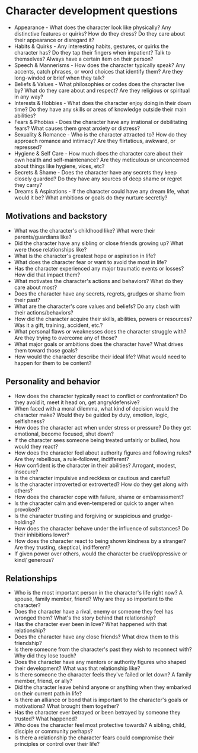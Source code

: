 # Character development questions


- Appearance - What does the character look like physically? Any distinctive features or quirks? How do they dress? Do they care about their appearance or disregard it?
- Habits & Quirks - Any interesting habits, gestures, or quirks the character has? Do they tap their fingers when impatient? Talk to themselves? Always have a certain item on their person?
- Speech & Mannerisms - How does the character typically speak? Any accents, catch phrases, or word choices that identify them? Are they long-winded or brief when they talk?
- Beliefs & Values - What philosophies or codes does the character live by? What do they care about and respect? Are they religious or spiritual in any way?
- Interests & Hobbies - What does the character enjoy doing in their down time? Do they have any skills or areas of knowledge outside their main abilities?
- Fears & Phobias - Does the character have any irrational or debilitating fears? What causes them great anxiety or distress?
- Sexuality & Romance - Who is the character attracted to? How do they approach romance and intimacy? Are they flirtatious, awkward, or repressed?
- Hygiene & Self Care - How much does the character care about their own health and self-maintenance? Are they meticulous or unconcerned about things like hygiene, vices, etc?
- Secrets & Shame - Does the character have any secrets they keep closely guarded? Do they have any sources of deep shame or regret they carry?
- Dreams & Aspirations - If the character could have any dream life, what would it be? What ambitions or goals do they nurture secretly?


## Motivations and backstory

- What was the character's childhood like? What were their parents/guardians like?
- Did the character have any sibling or close friends growing up? What were those relationships like?
- What is the character's greatest hope or aspiration in life?
- What does the character fear or want to avoid the most in life?
- Has the character experienced any major traumatic events or losses? How did that impact them?
- What motivates the character's actions and behaviors? What do they care about most?
- Does the character have any secrets, regrets, grudges or shame from their past?
- What are the character's core values and beliefs? Do any clash with their actions/behaviors?
- How did the character acquire their skills, abilities, powers or resources? Was it a gift, training, accident, etc.?
- What personal flaws or weaknesses does the character struggle with? Are they trying to overcome any of those?
- What major goals or ambitions does the character have? What drives them toward those goals?
- How would the character describe their ideal life? What would need to happen for them to be content?

## Personality and behavior

- How does the character typically react to conflict or confrontation? Do they avoid it, meet it head on, get angry/defensive?
- When faced with a moral dilemma, what kind of decision would the character make? Would they be guided by duty, emotion, logic, selfishness?
- How does the character act when under stress or pressure? Do they get emotional, become focused, shut down?
- If the character sees someone being treated unfairly or bullied, how would they react?
- How does the character feel about authority figures and following rules? Are they rebellious, a rule-follower, indifferent?
- How confident is the character in their abilities? Arrogant, modest, insecure?
- Is the character impulsive and reckless or cautious and careful?
- Is the character introverted or extroverted? How do they get along with others?
- How does the character cope with failure, shame or embarrassment?
- Is the character calm and even-tempered or quick to anger when provoked?
- Is the character trusting and forgiving or suspicious and grudge-holding?
- How does the character behave under the influence of substances? Do their inhibitions lower?
- How does the character react to being shown kindness by a stranger? Are they trusting, skeptical, indifferent?
- If given power over others, would the character be cruel/oppressive or kind/ generous?

## Relationships

- Who is the most important person in the character's life right now? A spouse, family member, friend? Why are they so important to the character?
- Does the character have a rival, enemy or someone they feel has wronged them? What's the story behind that relationship?
- Has the character ever been in love? What happened with that relationship?
- Does the character have any close friends? What drew them to this friendship?
- Is there someone from the character's past they wish to reconnect with? Why did they lose touch?
- Does the character have any mentors or authority figures who shaped their development? What was that relationship like?
- Is there someone the character feels they've failed or let down? A family member, friend, or ally?
- Did the character leave behind anyone or anything when they embarked on their current path in life?
- Is there an alliance or bond that is important to the character's goals or motivations? What brought them together?
- Has the character ever betrayed or been betrayed by someone they trusted? What happened?
- Who does the character feel most protective towards? A sibling, child, disciple or community perhaps?
- Is there a relationship the character fears could compromise their principles or control over their life?

